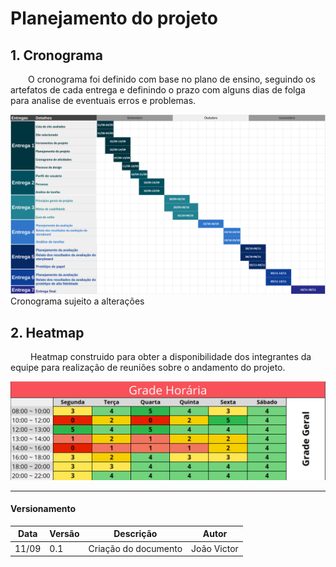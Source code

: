 # Planejamento do projeto

## 1. Cronograma
<p text-align="justify">&emsp;&emsp;O cronograma foi definido com base no plano de ensino, seguindo os artefatos de cada entrega e definindo o prazo com alguns dias de folga para analise de eventuais erros e problemas. </p>

<img src="assets/images/print_screen/cronograma.png">
Cronograma sujeito a alterações

## 2. Heatmap

<p text-align="justify">&emsp;&emsp; Heatmap construido para obter a disponibilidade dos integrantes da equipe para realização de reuniões sobre o andamento do projeto.</p>

<img src="assets/images/print_screen/heatmap.png">

-----------------

#### Versionamento

|  Data  | Versão | Descrição | Autor |
|----|----| --- | --- | 
| 11/09 | 0.1 | Criação do documento | João Victor |
